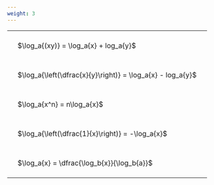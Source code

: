 ```yaml
---
weight: 3
---
```


<style type="text/css">
#T_dd6f2 th.col_heading {
  text-align: left;
  font-size: 1em;
}
#T_dd6f2 td {
  text-align: left;
  font-size: 1em;
  padding: 1.5em;
}
</style>
<table id="T_dd6f2">
  <thead>
  </thead>
  <tbody>
    <tr>
      <td id="T_dd6f2_row0_col0" class="data row0 col0" >$\log_a{(xy)} = \log_a{x} + log_a{y}$</td>
    </tr>
    <tr>
      <td id="T_dd6f2_row1_col0" class="data row1 col0" >$\log_a{\left(\dfrac{x}{y}\right)} = \log_a{x} - log_a{y}$</td>
    </tr>
    <tr>
      <td id="T_dd6f2_row2_col0" class="data row2 col0" >$\log_a{x^n} = n\log_a{x}$</td>
    </tr>
    <tr>
      <td id="T_dd6f2_row3_col0" class="data row3 col0" >$\log_a{\left(\dfrac{1}{x}\right)} = -\log_a{x}$</td>
    </tr>
    <tr>
      <td id="T_dd6f2_row4_col0" class="data row4 col0" >$\log_a{x} = \dfrac{\log_b{x}}{\log_b{a}}$</td>
    </tr>
  </tbody>
</table>
